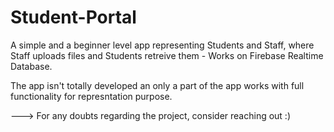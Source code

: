 # Student-Portal
A simple and a beginner level app representing Students and Staff, where Staff uploads files and Students retreive them - Works on Firebase Realtime Database.

The app isn't totally developed an only a part of the app works with full functionality for represntation purpose.

---> For any doubts regarding the project, consider reaching out :)
